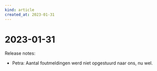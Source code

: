 ```yaml
---
kind: article
created_at: 2023-01-31
---
```


# 2023-01-31

Release notes:

* Petra: Aantal foutmeldingen werd niet opgestuurd naar ons, nu wel.
